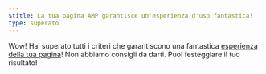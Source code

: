 ```yaml
---
$title: La tua pagina AMP garantisce un'esperienza d'uso fantastica!
type: superato
---
```


Wow! Hai superato tutti i criteri che garantiscono una fantastica [esperienza della tua pagina](https://developers.google.com/search/docs/guides/page-experience)! Non abbiamo consigli da darti. Puoi festeggiare il tuo risultato!
